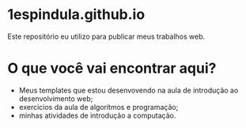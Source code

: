# 1espindula.github.io
Este repositório eu utilizo para publicar meus trabalhos web.


# O que você vai encontrar aqui?

- Meus templates que estou desenvovendo na aula de introdução ao desenvolvimento web;
- exercicios da aula de algoritmos e programação;
- minhas atividades de introdução a computação.
